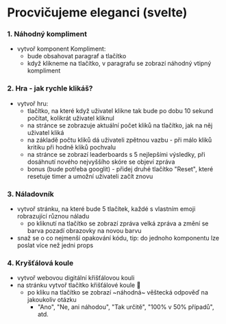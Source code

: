 # Procvičujeme eleganci (svelte)


### 1. Náhodný kompliment

- vytvoř komponent Kompliment:
  - bude obsahovat paragraf a tlačítko
  - když klikneme na tlačítko, v paragrafu se zobrazí náhodný vtipný kompliment

### 2. Hra - jak rychle klikáš?
- vytvoř hru:
  - tlačítko, na které když uživatel klikne tak bude po dobu 10 sekund počítat, kolikrát uživatel kliknul
  - na stránce se zobrazuje aktuální počet kliků na tlačítko, jak na něj uživatel kliká
  - na základě počtu kliků dá uživateli zpětnou vazbu - při málo kliků kritiku při hodně kliků pochvalu
  - na stránce se zobrazí leaderboards s 5 nejlepšími výsledky, při dosáhnutí nového nejvyššího skóre se objeví zpráva
  - bonus (bude potřeba googlit) - přidej druhé tlačítko "Reset", které resetuje timer a umožní uživateli začít znovu

### 3. Náladovník
- vytvoř stránku, na které bude 5 tlačítek, každé s vlastním emoji robrazující různou náladu
  - po kliknutí na tlačítko se zobrazí zpráva velká zpráva a změní se barva pozadí obrazovky na novou barvu
- snaž se o co nejmenší opakování kódu, tip: do jednoho komponentu lze poslat více než jedni props

### 4. Kryšťálová koule 
- vytvoř webovou digitální křišťálovou kouli
- na stránku vytvoř tlačítko křišťálové koule 🎱
  - po kliku na tlačítko se zobrazí ~náhodná~ věštecká odpověď na jakoukoliv otázku
    - "Ano", "Ne, ani náhodou", "Tak určitě", "100% v 50% případů", atd.

